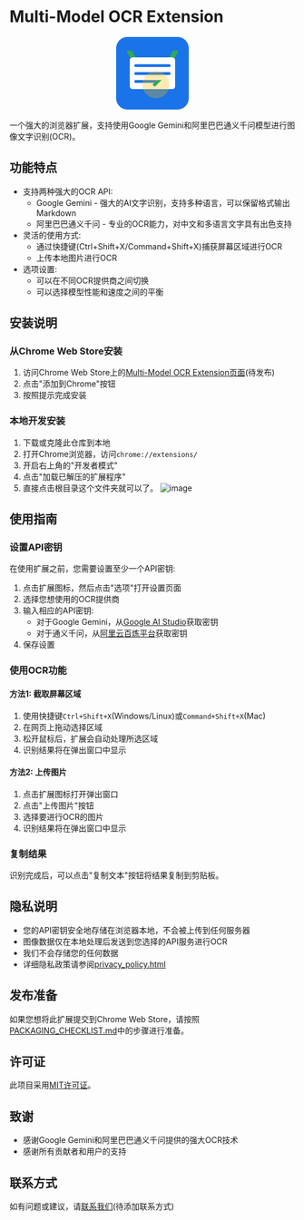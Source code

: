 # Multi-Model OCR Extension

<p align="center">
  <img src="icons/icon128.svg" width="128" height="128" alt="Multi-Model OCR Logo">
</p>

一个强大的浏览器扩展，支持使用Google Gemini和阿里巴巴通义千问模型进行图像文字识别(OCR)。

## 功能特点

- 支持两种强大的OCR API:
  - Google Gemini - 强大的AI文字识别，支持多种语言，可以保留格式输出Markdown
  - 阿里巴巴通义千问 - 专业的OCR能力，对中文和多语言文字具有出色支持
- 灵活的使用方式:
  - 通过快捷键(Ctrl+Shift+X/Command+Shift+X)捕获屏幕区域进行OCR
  - 上传本地图片进行OCR
- 选项设置:
  - 可以在不同OCR提供商之间切换
  - 可以选择模型性能和速度之间的平衡

## 安装说明

### 从Chrome Web Store安装

1. 访问Chrome Web Store上的[Multi-Model OCR Extension页面](#)(待发布)
2. 点击"添加到Chrome"按钮
3. 按照提示完成安装

### 本地开发安装

1. 下载或克隆此仓库到本地
2. 打开Chrome浏览器，访问`chrome://extensions/`
3. 开启右上角的"开发者模式"
4. 点击"加载已解压的扩展程序"
5. 直接点击根目录这个文件夹就可以了。
![image](https://github.com/user-attachments/assets/72b44737-fe06-43b1-a943-117fb10923c0)

## 使用指南

### 设置API密钥

在使用扩展之前，您需要设置至少一个API密钥:

1. 点击扩展图标，然后点击"选项"打开设置页面
2. 选择您想使用的OCR提供商
3. 输入相应的API密钥:
   - 对于Google Gemini，从[Google AI Studio](https://aistudio.google.com/apikey)获取密钥
   - 对于通义千问，从[阿里云百炼平台](https://bailian.console.aliyun.com)获取密钥
4. 保存设置

### 使用OCR功能

#### 方法1: 截取屏幕区域

1. 使用快捷键`Ctrl+Shift+X`(Windows/Linux)或`Command+Shift+X`(Mac)
2. 在网页上拖动选择区域
3. 松开鼠标后，扩展会自动处理所选区域
4. 识别结果将在弹出窗口中显示

#### 方法2: 上传图片

1. 点击扩展图标打开弹出窗口
2. 点击"上传图片"按钮
3. 选择要进行OCR的图片
4. 识别结果将在弹出窗口中显示

### 复制结果

识别完成后，可以点击"复制文本"按钮将结果复制到剪贴板。

## 隐私说明

- 您的API密钥安全地存储在浏览器本地，不会被上传到任何服务器
- 图像数据仅在本地处理后发送到您选择的API服务进行OCR
- 我们不会存储您的任何数据
- 详细隐私政策请参阅[privacy_policy.html](privacy_policy.html)

## 发布准备

如果您想将此扩展提交到Chrome Web Store，请按照[PACKAGING_CHECKLIST.md](PACKAGING_CHECKLIST.md)中的步骤进行准备。

## 许可证

此项目采用[MIT许可证](LICENSE)。

## 致谢

- 感谢Google Gemini和阿里巴巴通义千问提供的强大OCR技术
- 感谢所有贡献者和用户的支持

## 联系方式

如有问题或建议，请[联系我们](#)(待添加联系方式)

